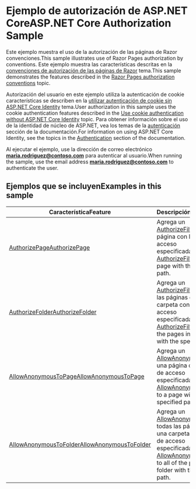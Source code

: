 # <a name="aspnet-core-authorization-sample"></a><span data-ttu-id="a0fd7-101">Ejemplo de autorización de ASP.NET Core</span><span class="sxs-lookup"><span data-stu-id="a0fd7-101">ASP.NET Core Authorization Sample</span></span>

<span data-ttu-id="a0fd7-102">Este ejemplo muestra el uso de la autorización de las páginas de Razor convenciones.</span><span class="sxs-lookup"><span data-stu-id="a0fd7-102">This sample illustrates use of Razor Pages authorization by conventions.</span></span> <span data-ttu-id="a0fd7-103">Este ejemplo muestra las características descritas en la [convenciones de autorización de las páginas de Razor](https://docs.microsoft.com/aspnet/core/security/authorization/razor-pages-authorization) tema.</span><span class="sxs-lookup"><span data-stu-id="a0fd7-103">This sample demonstrates the features described in the [Razor Pages authorization conventions](https://docs.microsoft.com/aspnet/core/security/authorization/razor-pages-authorization) topic.</span></span>

<span data-ttu-id="a0fd7-104">Autorización del usuario en este ejemplo utiliza la autenticación de cookie características se describen en la [utilizar autenticación de cookie sin ASP.NET Core Identity](https://docs.microsoft.com/aspnet/core/security/authentication/cookie) tema.</span><span class="sxs-lookup"><span data-stu-id="a0fd7-104">User authorization in this sample uses the cookie authentication features described in the [Use cookie authentication without ASP.NET Core Identity](https://docs.microsoft.com/aspnet/core/security/authentication/cookie) topic.</span></span> <span data-ttu-id="a0fd7-105">Para obtener información sobre el uso de la identidad de núcleo de ASP.NET, vea los temas de la [autenticación](https://docs.microsoft.com/aspnet/core/security/authentication/index) sección de la documentación.</span><span class="sxs-lookup"><span data-stu-id="a0fd7-105">For information on using ASP.NET Core Identity, see the topics in the [Authentication](https://docs.microsoft.com/aspnet/core/security/authentication/index) section of the documentation.</span></span>

<span data-ttu-id="a0fd7-106">Al ejecutar el ejemplo, use la dirección de correo electrónico **maria.rodriguez@contoso.com** para autenticar al usuario.</span><span class="sxs-lookup"><span data-stu-id="a0fd7-106">When running the sample, use the email address **maria.rodriguez@contoso.com** to authenticate the user.</span></span>

## <a name="examples-in-this-sample"></a><span data-ttu-id="a0fd7-107">Ejemplos que se incluyen</span><span class="sxs-lookup"><span data-stu-id="a0fd7-107">Examples in this sample</span></span>

|                                                                              <span data-ttu-id="a0fd7-108">Característica</span><span class="sxs-lookup"><span data-stu-id="a0fd7-108">Feature</span></span>                                                                               |                                                                                        <span data-ttu-id="a0fd7-109">Descripción</span><span class="sxs-lookup"><span data-stu-id="a0fd7-109">Description</span></span>                                                                                         |
|--------------------------------------------------------------------------------------------------------------------------------------------------------------------|--------------------------------------------------------------------------------------------------------------------------------------------------------------------------------------------|
|          [<span data-ttu-id="a0fd7-110">AuthorizePage</span><span class="sxs-lookup"><span data-stu-id="a0fd7-110">AuthorizePage</span></span>](https://docs.microsoft.com/dotnet/api/microsoft.extensions.dependencyinjection.pageconventioncollectionextensions.authorizepage)          |                <span data-ttu-id="a0fd7-111">Agrega un [AuthorizeFilter](https://docs.microsoft.com/dotnet/api/microsoft.aspnetcore.mvc.authorization.authorizefilter) a la página con la ruta de acceso especificada.</span><span class="sxs-lookup"><span data-stu-id="a0fd7-111">Adds an [AuthorizeFilter](https://docs.microsoft.com/dotnet/api/microsoft.aspnetcore.mvc.authorization.authorizefilter) to the page with the specified path.</span></span>                |
|        [<span data-ttu-id="a0fd7-112">AuthorizeFolder</span><span class="sxs-lookup"><span data-stu-id="a0fd7-112">AuthorizeFolder</span></span>](https://docs.microsoft.com/dotnet/api/microsoft.extensions.dependencyinjection.pageconventioncollectionextensions.authorizefolder)        |      <span data-ttu-id="a0fd7-113">Agrega un [AuthorizeFilter](https://docs.microsoft.com/dotnet/api/microsoft.aspnetcore.mvc.authorization.authorizefilter) a todas las páginas en una carpeta con la ruta de acceso especificada.</span><span class="sxs-lookup"><span data-stu-id="a0fd7-113">Adds an [AuthorizeFilter](https://docs.microsoft.com/dotnet/api/microsoft.aspnetcore.mvc.authorization.authorizefilter) to all of the pages in a folder with the specified path.</span></span>      |
|   [<span data-ttu-id="a0fd7-114">AllowAnonymousToPage</span><span class="sxs-lookup"><span data-stu-id="a0fd7-114">AllowAnonymousToPage</span></span>](https://docs.microsoft.com/dotnet/api/microsoft.extensions.dependencyinjection.pageconventioncollectionextensions.allowanonymoustopage)   |            <span data-ttu-id="a0fd7-115">Agrega un [AllowAnonymousFilter](https://docs.microsoft.com/dotnet/api/microsoft.aspnetcore.mvc.authorization.allowanonymousfilter) a una página con la ruta de acceso especificada.</span><span class="sxs-lookup"><span data-stu-id="a0fd7-115">Adds an [AllowAnonymousFilter](https://docs.microsoft.com/dotnet/api/microsoft.aspnetcore.mvc.authorization.allowanonymousfilter) to a page with the specified path.</span></span>            |
| [<span data-ttu-id="a0fd7-116">AllowAnonymousToFolder</span><span class="sxs-lookup"><span data-stu-id="a0fd7-116">AllowAnonymousToFolder</span></span>](https://docs.microsoft.com/dotnet/api/microsoft.extensions.dependencyinjection.pageconventioncollectionextensions.allowanonymoustofolder) | <span data-ttu-id="a0fd7-117">Agrega un [AllowAnonymousFilter](https://docs.microsoft.com/dotnet/api/microsoft.aspnetcore.mvc.authorization.allowanonymousfilter) a todas las páginas en una carpeta con la ruta de acceso especificada.</span><span class="sxs-lookup"><span data-stu-id="a0fd7-117">Adds an [AllowAnonymousFilter](https://docs.microsoft.com/dotnet/api/microsoft.aspnetcore.mvc.authorization.allowanonymousfilter) to all of the pages in a folder with the specified path.</span></span> |

